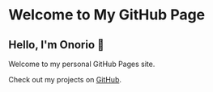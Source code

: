 # Welcome to My GitHub Page
## Hello, I'm Onorio 👋
<p>Welcome to my personal GitHub Pages site.</p>
<p>Check out my projects on <a href="https://github.com/marobo" target="_blank">GitHub</a>.</p>
